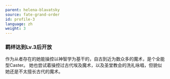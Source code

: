 ```yaml
---
parent: helena-blavatsky
source: fate-grand-order
id: profile-3
language: zh
weight: 3
---
```


### 羁绊达到Lv.3后开放

作为从者存在的她能操控以神智学为基干的，自古到近为数众多的魔术，是个全能型Caster。
她也尝试着操控过古代埃及魔术，以及圣堂教会的洗礼咏唱，但貌似她还是不太擅长古代的魔术。
